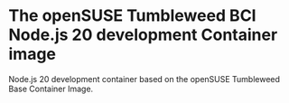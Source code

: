 # The openSUSE Tumbleweed BCI Node.js 20 development Container image

Node.js 20 development container based on the openSUSE Tumbleweed Base Container Image.
